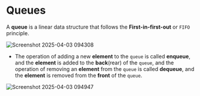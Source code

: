 # Queues
A **queue** is a linear data structure that follows the **First-in-first-out** or `FIFO` principle.

![Screenshot 2025-04-03 094308](https://github.com/user-attachments/assets/1e5e4655-a212-42cc-b9b1-e2802bad2703)

* The operation of adding a new **element** to the `queue` is called **enqueue**, and the **element** is added to the **back**(rear) of the `queue`, and the operation of removing an **element** from the `queue` is called **dequeue**, and the **element** is removed from the **front** of the `queue`.

![Screenshot 2025-04-03 094947](https://github.com/user-attachments/assets/c1eaa547-2d26-43f6-843e-f33f31aee805)

